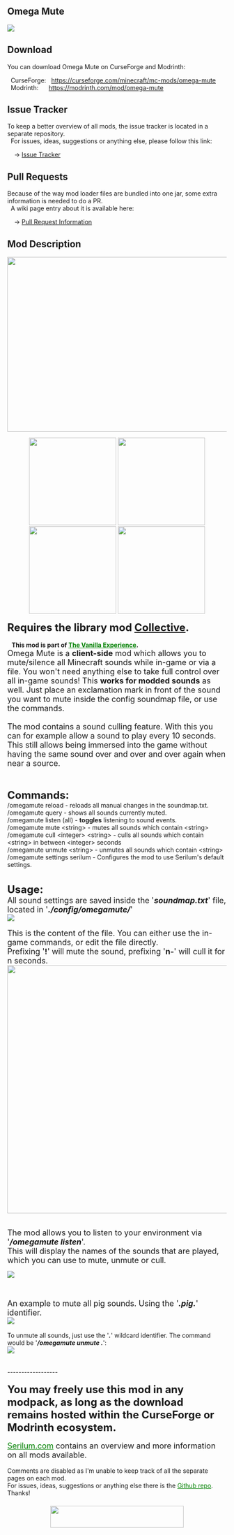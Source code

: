 <h2>Omega Mute</h2>
<p><a href="https://github.com/Serilum/Omega-Mute"><img src="https://serilum.com/assets/data/logo/omega-mute.png"></a></p><h2>Download</h2>
<p>You can download Omega Mute on CurseForge and Modrinth:</p><p>&nbsp;&nbsp;CurseForge: &nbsp;&nbsp;<a href="https://curseforge.com/minecraft/mc-mods/omega-mute">https://curseforge.com/minecraft/mc-mods/omega-mute</a><br>&nbsp;&nbsp;Modrinth: &nbsp;&nbsp;&nbsp;&nbsp;&nbsp;<a href="https://modrinth.com/mod/omega-mute">https://modrinth.com/mod/omega-mute</a></p>
<h2>Issue Tracker</h2>
<p>To keep a better overview of all mods, the issue tracker is located in a separate repository.<br>&nbsp;&nbsp;For issues, ideas, suggestions or anything else, please follow this link:</p>
<p>&nbsp;&nbsp;&nbsp;&nbsp;-> <a href="https://serilum.com/url/issue-tracker">Issue Tracker</a></p>
<h2>Pull Requests</h2>
<p>Because of the way mod loader files are bundled into one jar, some extra information is needed to do a PR.<br>&nbsp;&nbsp;A wiki page entry about it is available here:</p>
<p>&nbsp;&nbsp;&nbsp;&nbsp;-> <a href="https://serilum.com/url/pull-requests">Pull Request Information</a></p>
<h2>Mod Description</h2>
<p style="text-align:center"><a href="https://serilum.com/" rel="nofollow"><img src="https://github.com/Serilum/.cdn/raw/main/description/header/header.png" alt="" width="838" height="400"></a></p>
<p style="text-align:center"><a href="https://curseforge.com/members/serilum/projects" rel="nofollow"><img src="https://raw.githubusercontent.com/Serilum/.data-workflow/main/badges/svg/curseforge.svg" width="200"></a> <a href="https://modrinth.com/user/Serilum" rel="nofollow"><img src="https://raw.githubusercontent.com/Serilum/.data-workflow/main/badges/svg/modrinth.svg" width="200"></a> <a href="https://patreon.com/serilum" rel="nofollow"><img src="https://raw.githubusercontent.com/Serilum/.data-workflow/main/badges/svg/patreon.svg" width="200"></a> <a href="https://youtube.com/@serilum" rel="nofollow"><img src="https://raw.githubusercontent.com/Serilum/.data-workflow/main/badges/svg/youtube.svg" width="200"></a></p>
<p><strong><span style="font-size:24px">Requires the library mod&nbsp;<a style="font-size:24px" href="https://curseforge.com/minecraft/mc-mods/collective" rel="nofollow">Collective</a>.</span></strong><strong>&nbsp;<br><br> &nbsp; &nbsp;This mod is part of <span style="color:#008000"><a style="color:#008000" href="https://curseforge.com/minecraft/modpacks/the-vanilla-experience" rel="nofollow">The Vanilla Experience</a></span>.</strong><br><span style="font-size:18px">Omega Mute is a <strong><strong>client-side</strong></strong> mod which allows you to mute/silence all Minecraft sounds while in-game or via a file. You won't need anything else to take full control over all in-game sounds! This <strong>works for modded sounds</strong> as well. Just place an exclamation mark in front of the sound you want to mute inside the config soundmap file, or use the commands.<br><br>The mod contains a sound culling feature. With this you can for example allow a sound to play every 10 seconds. This still allows being immersed into the game without having the same sound over and over and over again when near a source.</span><br><br><br></p>
<p><strong><span style="font-size:24px">Commands:</span><br></strong><span style="font-size:14px">/omegamute reload - reloads all manual changes in the soundmap.txt.</span><br><span style="font-size:14px">/omegamute query - shows all sounds currently muted.</span><br><span style="font-size:14px">/omegamute listen (all) -&nbsp;<strong>toggles</strong> listening to sound events.</span><br><span style="font-size:14px">/omegamute mute &lt;string&gt; - mutes all sounds which contain &lt;string&gt;<br>/omegamute cull &lt;integer&gt; &lt;string&gt; - culls all sounds which contain &lt;string&gt; in between &lt;integer&gt; seconds</span><br><span style="font-size:14px">/omegamute unmute &lt;string&gt; - unmutes all sounds which contain &lt;string&gt;<br>/omegamute settings serilum - Configures the mod to use Serilum's default settings.</span><br><br><br><span style="font-size:24px"><strong>Usage:</strong></span><br><span style="font-size:18px">All sound settings are saved inside the '<em><strong>soundmap.txt</strong></em>' file, located in '<em><strong>./config/omegamute/</strong></em>'</span><br><picture><img src="https://github.com/Serilum/.cdn/raw/main/projects/omega-mute/1.png"></picture><br><br><span style="font-size:18px">This is the content of the file. You can either use the in-game commands, or edit the file directly.</span><br><span style="font-size:18px">Prefixing '<strong>!</strong>' will mute the sound, prefixing '<strong>n-</strong>' will cull it for n seconds.</span><br><picture><img src="https://github.com/Serilum/.cdn/raw/main/projects/omega-mute/2_.png" width="783" height="568"></picture><br><br><br><span style="font-size:18px">The mod allows you to listen to your environment via '<em><strong>/omegamute listen</strong></em>'.</span><br><span style="font-size:18px">This will display the names of the sounds that are played, which you can use to mute, unmute or cull.</span></p>
<div class="spoiler">
<p><picture><img src="https://github.com/Serilum/.cdn/raw/main/projects/omega-mute/3.gif"></picture></p>
</div>
<p><br>&nbsp;<br><span style="font-size:18px">An example to mute all pig sounds. Using the '<em><strong>.pig.</strong></em>' identifier.</span><br><picture><img src="https://github.com/Serilum/.cdn/raw/main/projects/omega-mute/4.png"></picture><br><br><span style="font-size:14px">To unmute all sounds, just use the '<em><strong>.</strong></em>' wildcard identifier. The command would be '<em><strong>/omegamute unmute .</strong></em>':</span><br><picture><img src="https://github.com/Serilum/.cdn/raw/main/projects/omega-mute/5.png"></picture><br><br><br>------------------<br><br><span style="font-size:24px"><strong>You may freely use this mod in any modpack, as long as the download remains hosted within the CurseForge or Modrinth ecosystem.</strong></span><br><br><span style="font-size:18px"><a style="font-size:18px;color:#008000" href="https://serilum.com/" rel="nofollow">Serilum.com</a> contains an overview and more information on all mods available.</span><br><br><span style="font-size:14px">Comments are disabled as I'm unable to keep track of all the separate pages on each mod.</span><span style="font-size:14px"><br>For issues, ideas, suggestions or anything else there is the&nbsp;<a style="font-size:14px;color:#008000" href="https://github.com/Serilum/.issue-tracker" rel="nofollow">Github repo</a>. Thanks!</span><span style="font-size:6px"><br><br></span></p>
<p style="text-align:center"><a href="https://serilum.com/donate" rel="nofollow"><img src="https://github.com/Serilum/.cdn/raw/main/description/projects/support.svg" alt="" width="306" height="50"></a></p>